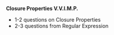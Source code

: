 **Closure Properties V.V.I.M.P.**
- 1-2 questions on Closure Properties
- 2-3 questions from Regular Expression
